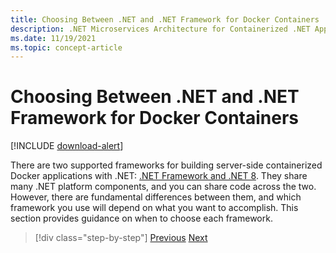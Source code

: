 ```yaml
---
title: Choosing Between .NET and .NET Framework for Docker Containers
description: .NET Microservices Architecture for Containerized .NET Applications | Choosing Between .NET and .NET Framework for Docker Containers
ms.date: 11/19/2021
ms.topic: concept-article
---
```

# Choosing Between .NET and .NET Framework for Docker Containers

[!INCLUDE [download-alert](../includes/download-alert.md)]

There are two supported frameworks for building server-side containerized Docker applications with .NET: [.NET Framework and .NET 8](https://dotnet.microsoft.com/download). They share many .NET platform components, and you can share code across the two. However, there are fundamental differences between them, and which framework you use will depend on what you want to accomplish. This section provides guidance on when to choose each framework.

>[!div class="step-by-step"]
>[Previous](../container-docker-introduction/docker-containers-images-registries.md)
>[Next](general-guidance.md)
